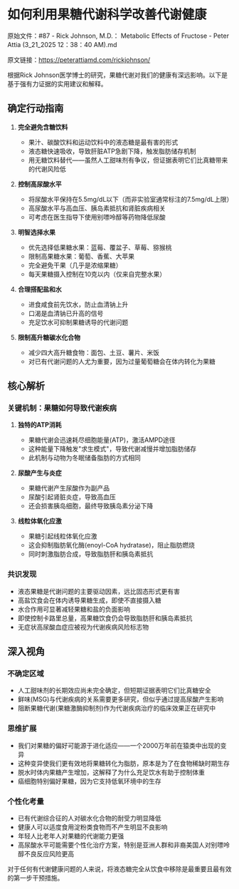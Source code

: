 # 如何利用果糖代谢科学改善代谢健康

原始文件：#87 - Rick Johnson, M.D.： Metabolic Effects of Fructose - Peter Attia (3_21_2025 12：38：40 AM).md

原文链接：https://peterattiamd.com/rickjohnson/

根据Rick Johnson医学博士的研究，果糖代谢对我们的健康有深远影响。以下是基于强有力证据的实用建议和解释。

## 确定行动指南

1. **完全避免含糖饮料**
   - 果汁、碳酸饮料和运动饮料中的液态糖是最有害的形式
   - 液态糖快速吸收，导致肝脏ATP急剧下降，触发脂肪储存机制
   - 用无糖饮料替代——虽然人工甜味剂有争议，但证据表明它们比真糖带来的代谢风险低

2. **控制高尿酸水平**
   - 将尿酸水平保持在5.5mg/dL以下（而非实验室通常标注的7.5mg/dL上限）
   - 高尿酸水平与高血压、胰岛素抵抗和肾脏疾病相关
   - 可考虑在医生指导下使用别嘌呤醇等药物降低尿酸

3. **明智选择水果**
   - 优先选择低果糖水果：蓝莓、覆盆子、草莓、猕猴桃
   - 限制高果糖水果：葡萄、香蕉、大苹果
   - 完全避免干果（几乎是浓缩果糖）
   - 每天果糖摄入控制在10克以内（仅来自完整水果）

4. **合理搭配盐和水**
   - 进食咸食前先饮水，防止血清钠上升
   - 口渴是血清钠已升高的信号
   - 充足饮水可抑制果糖诱导的代谢问题

5. **限制高升糖碳水化合物**
   - 减少四大高升糖食物：面包、土豆、薯片、米饭
   - 对已有代谢问题的人尤为重要，因为过量葡萄糖会在体内转化为果糖

## 核心解析

### 关键机制：果糖如何导致代谢疾病

1. **独特的ATP消耗**
   - 果糖代谢会迅速耗尽细胞能量(ATP)，激活AMPD途径
   - 这种能量下降触发"求生模式"，导致代谢减慢并增加脂肪储存
   - 此机制与动物为冬眠储备脂肪的方式相同

2. **尿酸产生与炎症**
   - 果糖代谢产生尿酸作为副产品
   - 尿酸引起肾脏炎症，导致高血压
   - 还会损害胰岛细胞，最终导致胰岛素分泌下降

3. **线粒体氧化应激**
   - 果糖引起线粒体氧化应激
   - 这会抑制脂肪氧化酶(enoyl-CoA hydratase)，阻止脂肪燃烧
   - 同时刺激脂肪合成，导致脂肪肝和胰岛素抵抗

### 共识发现

- 液态果糖是代谢问题的主要驱动因素，远比固态形式更有害
- 高盐饮食会在体内诱导果糖生成，即使不直接摄入糖
- 水合作用可显著减轻果糖和盐的负面影响
- 即使控制卡路里总量，高果糖饮食仍会导致脂肪肝和胰岛素抵抗
- 无症状高尿酸血症应被视为代谢疾病风险标志物

## 深入视角

### 不确定区域

- 人工甜味剂的长期效应尚未完全确定，但短期证据表明它们比真糖安全
- 鲜味(MSG)与代谢疾病的关系需要更多研究，但似乎通过提高尿酸产生影响
- 阻断果糖代谢(果糖激酶抑制剂)作为代谢疾病治疗的临床效果正在研究中

### 思维扩展

- 我们对果糖的偏好可能源于进化适应——一个2000万年前在猿类中出现的变异
- 这种变异使我们更有效地将果糖转化为脂肪，原本是为了在食物稀缺时期生存
- 脱水时体内果糖产生增加，这解释了为什么充足饮水有助于控制体重
- 癌细胞特别偏好果糖，因为它支持低氧环境中的生存

### 个性化考量

- 已有代谢综合征的人对碳水化合物的耐受力明显降低
- 健康人可以适度食用淀粉类食物而不产生明显不良影响
- 年轻人比老年人对果糖的代谢能力更强
- 高尿酸水平可能需要个性化治疗方案，特别是亚洲人群和非裔美国人对别嘌呤醇不良反应风险更高

对于任何有代谢健康问题的人来说，将液态糖完全从饮食中移除是最重要且最有效的第一步干预措施。